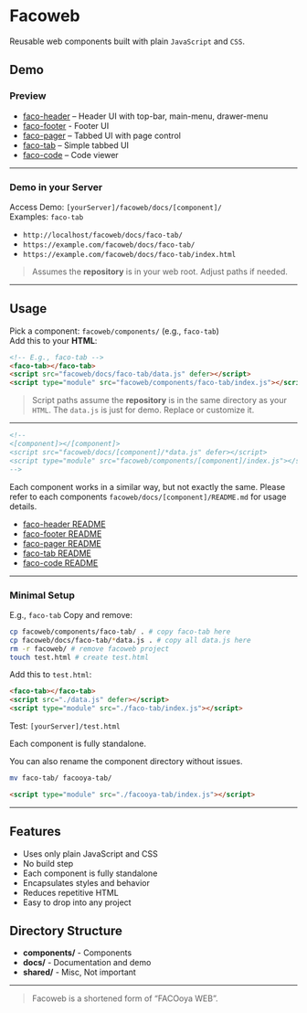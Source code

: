 # Facoweb
Reusable web components built with plain `JavaScript` and `CSS`. 

## Demo
### Preview
- [faco-header](https://facooya.github.io/docs/faco-header/) – Header UI with top-bar, main-menu, drawer-menu
- [faco-footer](https://facooya.github.io/docs/faco-footer/) - Footer UI
- [faco-pager](https://facooya.github.io/docs/faco-pager/) – Tabbed UI with page control
- [faco-tab](https://facooya.github.io/docs/faco-tab/) – Simple tabbed UI
- [faco-code](https://facooya.github.io/docs/faco-code/) – Code viewer

---

### Demo in your Server
Access Demo: `[yourServer]/facoweb/docs/[component]/`  
Examples: `faco-tab`
- `http://localhost/facoweb/docs/faco-tab/`
- `https://example.com/facoweb/docs/faco-tab/`
- `https://example.com/facoweb/docs/faco-tab/index.html`

> Assumes the **repository** is in your web root. Adjust paths if needed.

---

## Usage
Pick a component: `facoweb/components/` (e.g., `faco-tab`)  
Add this to your **HTML**:
```html
<!-- E.g., faco-tab -->
<faco-tab></faco-tab>
<script src="facoweb/docs/faco-tab/data.js" defer></script>
<script type="module" src="facoweb/components/faco-tab/index.js"></script>
```
> Script paths assume the **repository** is in the same directory as your `HTML`.
The `data.js` is just for demo. Replace or customize it.

---

```html
<!-- 
<[component]></[component]>
<script src="facoweb/docs/[component]/*data.js" defer></script>
<script type="module" src="facoweb/components/[component]/index.js"></script>
-->
```
Each component works in a similar way, but not exactly the same.
Please refer to each components `facoweb/docs/[component]/README.md` for usage details.  
- [faco-header README](docs/faco-header/README.md)
- [faco-footer README](docs/faco-footer/README.md)
- [faco-pager README](docs/faco-pager/README.md)
- [faco-tab README](docs/faco-tab/README.md)
- [faco-code README](docs/faco-code/README.md)

---

### Minimal Setup
E.g., `faco-tab`
Copy and remove:
```bash
cp facoweb/components/faco-tab/ . # copy faco-tab here
cp facoweb/docs/faco-tab/*data.js . # copy all data.js here
rm -r facoweb/ # remove facoweb project
touch test.html # create test.html
```
Add this to `test.html`:  
```html
<faco-tab></faco-tab>
<script src="./data.js" defer></script>
<script type="module" src="./faco-tab/index.js"></script>
```
Test: `[yourServer]/test.html`

Each component is fully standalone.

You can also rename the component directory without issues.
```bash
mv faco-tab/ facooya-tab/
```
```html
<script type="module" src="./facooya-tab/index.js"></script>
```

---

## Features
- Uses only plain JavaScript and CSS
- No build step
- Each component is fully standalone
- Encapsulates styles and behavior
- Reduces repetitive HTML
- Easy to drop into any project

## Directory Structure
- **components/** - Components
- **docs/** - Documentation and demo
- **shared/** - Misc, Not important

---

> Facoweb is a shortened form of “FACOoya WEB”.
